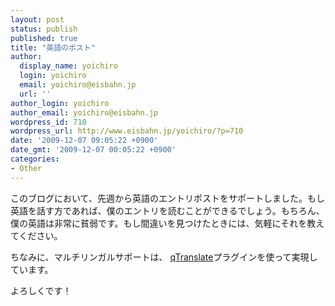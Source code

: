 ```yaml
---
layout: post
status: publish
published: true
title: "英語のポスト"
author:
  display_name: yoichiro
  login: yoichiro
  email: yoichiro@eisbahn.jp
  url: ''
author_login: yoichiro
author_email: yoichiro@eisbahn.jp
wordpress_id: 710
wordpress_url: http://www.eisbahn.jp/yoichiro/?p=710
date: '2009-12-07 09:05:22 +0900'
date_gmt: '2009-12-07 00:05:22 +0900'
categories:
- Other
---
```


このブログにおいて、先週から英語のエントリポストをサポートしました。もし英語を話す方であれば、僕のエントリを読むことができるでしょう。もちろん、僕の英語は非常に貧弱です。もし間違いを見つけたときには、気軽にそれを教えてください。

ちなみに、マルチリンガルサポートは、
[qTranslate](http://www.qianqin.de/qtranslate/)プラグインを使って実現しています。

よろしくです！
